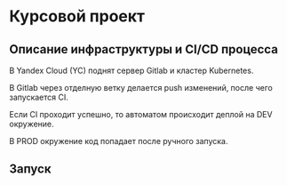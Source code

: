 # Курсовой проект

## Описание инфраструктуры и CI/CD процесса

В Yandex Cloud (YC) поднят сервер Gitlab и кластер Kubernetes.

В Gitlab через отделную ветку делается push изменений, после чего запускается CI.

Если CI проходит успешно, то автоматом происходит деплой на DEV окружение.

В PROD окружение код попадает после ручного запуска.

## Запуск


